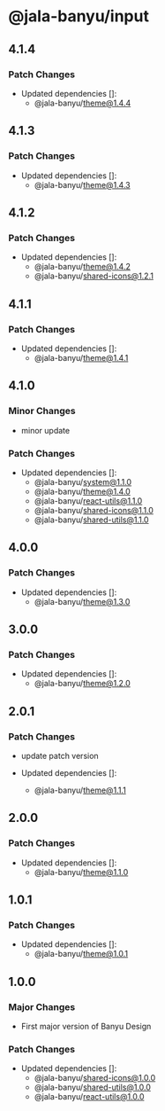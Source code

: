 # @jala-banyu/input

## 4.1.4

### Patch Changes

- Updated dependencies []:
  - @jala-banyu/theme@1.4.4

## 4.1.3

### Patch Changes

- Updated dependencies []:
  - @jala-banyu/theme@1.4.3

## 4.1.2

### Patch Changes

- Updated dependencies []:
  - @jala-banyu/theme@1.4.2
  - @jala-banyu/shared-icons@1.2.1

## 4.1.1

### Patch Changes

- Updated dependencies []:
  - @jala-banyu/theme@1.4.1

## 4.1.0

### Minor Changes

- minor update

### Patch Changes

- Updated dependencies []:
  - @jala-banyu/system@1.1.0
  - @jala-banyu/theme@1.4.0
  - @jala-banyu/react-utils@1.1.0
  - @jala-banyu/shared-icons@1.1.0
  - @jala-banyu/shared-utils@1.1.0

## 4.0.0

### Patch Changes

- Updated dependencies []:
  - @jala-banyu/theme@1.3.0

## 3.0.0

### Patch Changes

- Updated dependencies []:
  - @jala-banyu/theme@1.2.0

## 2.0.1

### Patch Changes

- update patch version

- Updated dependencies []:
  - @jala-banyu/theme@1.1.1

## 2.0.0

### Patch Changes

- Updated dependencies []:
  - @jala-banyu/theme@1.1.0

## 1.0.1

### Patch Changes

- Updated dependencies []:
  - @jala-banyu/theme@1.0.1

## 1.0.0

### Major Changes

- First major version of Banyu Design

### Patch Changes

- Updated dependencies []:
  - @jala-banyu/shared-icons@1.0.0
  - @jala-banyu/shared-utils@1.0.0
  - @jala-banyu/react-utils@1.0.0
